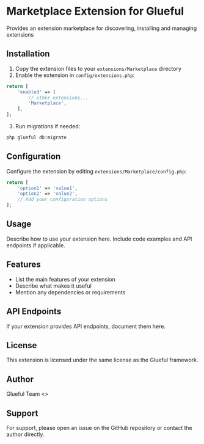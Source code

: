 # Marketplace Extension for Glueful

Provides an extension marketplace for discovering, installing and managing extensions

## Installation

1. Copy the extension files to your `extensions/Marketplace` directory
2. Enable the extension in `config/extensions.php`:

```php
return [
    'enabled' => [
        // other extensions...
        'Marketplace',
    ],
];
```

3. Run migrations if needed:

```bash
php glueful db:migrate
```

## Configuration

Configure the extension by editing `extensions/Marketplace/config.php`:

```php
return [
    'option1' => 'value1',
    'option2' => 'value2',
    // Add your configuration options
];
```

## Usage

Describe how to use your extension here. Include code examples and API endpoints if applicable.

## Features

- List the main features of your extension
- Describe what makes it useful
- Mention any dependencies or requirements

## API Endpoints

If your extension provides API endpoints, document them here.

## License

This extension is licensed under the same license as the Glueful framework.

## Author

Glueful Team <>

## Support

For support, please open an issue on the GitHub repository or contact the author directly.